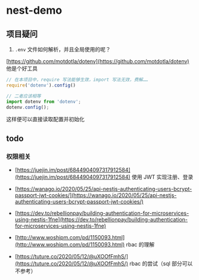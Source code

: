 # nest-demo

## 项目疑问

1. `.env` 文件如何解析，并且全局使用的呢？

[https://github.com/motdotla/dotenv](https://github.com/motdotla/dotenv) 他是个好工具

```js
// 在本项目中，require 写法能够生效，import 写法无效，费解……
require('dotenv').config()

// 二者应该相等
import dotenv from 'dotenv';
dotenv.config();
```

这样便可以直接读取配置并初始化

## todo

### 权限相关

- [https://juejin.im/post/6844904097317912584](https://juejin.im/post/6844904097317912584) 使用 JWT 实现注册、登录

- [https://wanago.io/2020/05/25/api-nestjs-authenticating-users-bcrypt-passport-jwt-cookies/](https://wanago.io/2020/05/25/api-nestjs-authenticating-users-bcrypt-passport-jwt-cookies/)

- [https://dev.to/rebellionpay/building-authentication-for-microservices-using-nestjs-1fne](https://dev.to/rebellionpay/building-authentication-for-microservices-using-nestjs-1fne)

- [http://www.woshipm.com/pd/1150093.html](http://www.woshipm.com/pd/1150093.html) rbac 的理解

- [https://tuture.co/2020/05/12/@uXOOfFmhS/](https://tuture.co/2020/05/12/@uXOOfFmhS/) rbac 的尝试（sql 部分可以不参考）